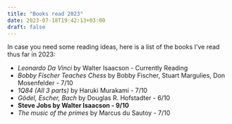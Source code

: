```yaml
---
title: "Books read 2023"
date: 2023-07-18T19:42:13+03:00
draft: false
---
```


In case you need some reading ideas, 
here is a list of the books I've read thus far in 2023:

- *Leonardo Da Vinci* by Walter Isaacson - Currently Reading 
- *Bobby Fischer Teaches Chess* by Bobby Fischer, Stuart Margulies, Don Mosenfelder - 7/10
- *1Q84 (All 3 parts)* by Haruki Murakami - 7/10
- *Gödel, Escher, Bach* by Douglas R. Hofstadter - 6/10
- **Steve Jobs by Walter Isaacson - 9/10** 
- *The music of the primes* by Marcus du Sautoy - 7/10